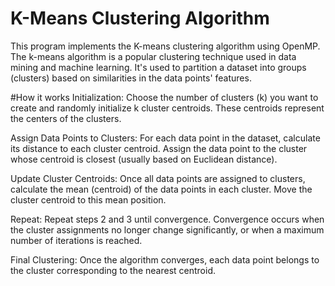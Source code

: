 # K-Means Clustering Algorithm
This program implements the K-means clustering algorithm using OpenMP. 
The k-means algorithm is a popular clustering technique used in data mining and machine learning. It's used to partition a dataset into groups (clusters) based on similarities in the data points' features.

#How it works
Initialization: Choose the number of clusters (k) you want to create and randomly initialize k cluster centroids. These centroids represent the centers of the clusters.

Assign Data Points to Clusters: For each data point in the dataset, calculate its distance to each cluster centroid. Assign the data point to the cluster whose centroid is closest (usually based on Euclidean distance).

Update Cluster Centroids: Once all data points are assigned to clusters, calculate the mean (centroid) of the data points in each cluster. Move the cluster centroid to this mean position.

Repeat: Repeat steps 2 and 3 until convergence. Convergence occurs when the cluster assignments no longer change significantly, or when a maximum number of iterations is reached.

Final Clustering: Once the algorithm converges, each data point belongs to the cluster corresponding to the nearest centroid.

